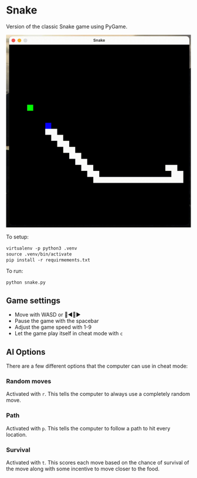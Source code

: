 # Snake
Version of the classic Snake game using PyGame.

![Screenshot of the game](snake.gif)

To setup:
```
virtualenv -p python3 .venv
source .venv/bin/activate
pip install -r requirmements.txt
```

To run:
```
python snake.py
```

## Game settings
- Move with WASD or 🔼◀️🔽▶️
- Pause the game with the spacebar
- Adjust the game speed with 1-9
- Let the game play itself in cheat mode with `c`

## AI Options
There are a few different options that the computer can use in cheat mode:

### Random moves
Activated with `r`. This tells the computer to always use a completely random move.

### Path
Activated with `p`. This tells the computer to follow a path to hit every location.

### Survival
Activated with `t`. This scores each move based on the chance of survival of the move along with some incentive to move closer to the food.
